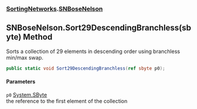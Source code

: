 ### [SortingNetworks](./SortingNetworks.md 'SortingNetworks').[SNBoseNelson](./SortingNetworks-SNBoseNelson.md 'SortingNetworks.SNBoseNelson')
## SNBoseNelson.Sort29DescendingBranchless(sbyte) Method
Sorts a collection of 29 elements in descending order using branchless min/max swap.  
```csharp
public static void Sort29DescendingBranchless(ref sbyte p0);
```
#### Parameters
<a name='SortingNetworks-SNBoseNelson-Sort29DescendingBranchless(sbyte)-p0'></a>
`p0` [System.SByte](https://docs.microsoft.com/en-us/dotnet/api/System.SByte 'System.SByte')  
the reference to the first element of the collection  
  
